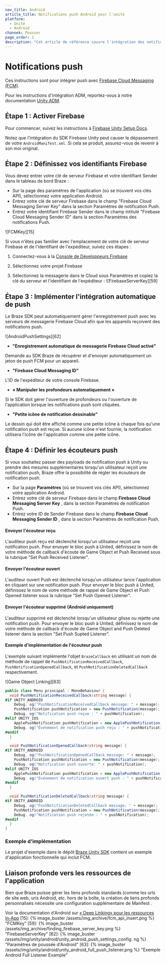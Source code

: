 ```yaml
---
nav_title: Android
article_title: Notifications push Android pour l'unité
platform:
  - Unité
  - Android
channek: Pousser
page_order: 1
description: "Cet article de référence couvre l'intégration des notifications push d'Android pour la plate-forme Unity."
---
```


# Notifications push

Ces instructions sont pour intégrer push avec [Firebase Cloud Messaging (FCM)][9].

Pour les instructions d'intégration ADM, reportez-vous à notre documentation [Unity ADM][64].

## Étape 1 : Activer Firebase

Pour commencer, suivez les instructions à [Firebase Unity Setup Docs][11].

Notez que l'intégration du SDK Firebase Unity peut causer le dépassement de votre `AndroidManifest.xml`. Si cela se produit, assurez-vous de revenir à son moi original.

## Étape 2 : Définissez vos identifiants Firebase

Vous devez entrer votre clé de serveur Firebase et votre identifiant Sender dans le tableau de bord Braze :

* Sur la page des paramètres de l'application (où se trouvent vos clés API), sélectionnez votre application Android.
* Entrez votre clé de serveur Firebase dans le champ "Firebase Cloud Messaging Server Key" dans la section Paramètres de notification Push.
* Entrez votre identifiant Firebase Sender dans le champ intitulé "Firebase Cloud Messaging Sender ID" dans la section Paramètres des notifications Push.

!\[FCMKey\]\[15\]

Si vous n'êtes pas familier avec l'emplacement de votre clé de serveur Firebase et de l'identifiant de l'expéditeur, suivez ces étapes :

1. Connectez-vous à la [Console de Développeurs Firebase][58]

2. Sélectionnez votre projet Firebase

3. Sélectionnez la messagerie dans le Cloud sous Paramètres et copiez la clé du serveur et l'identifiant de l'expéditeur : !\[FirebaseServerKey\]\[59\]

## Étape 3 : Implémenter l'intégration automatique de push

Le Braze SDK peut automatiquement gérer l'enregistrement push avec les serveurs de messagerie Firebase Cloud afin que les appareils reçoivent des notifications push.

!\[AndroidPushSettings\]\[62\]

- **"Enregistrement automatique de messagerie Firebase Cloud activé"**

Demande au SDK Braze de récupérer et d'envoyer automatiquement un jeton de push FCM pour un appareil.

- **"Firebase Cloud Messaging ID"**

L'ID de l'expéditeur de votre console Firebase.

- **« Manipuler les profondeurs automatiquement »**

Si le SDK doit gérer l'ouverture de profondeurs ou l'ouverture de l'application lorsque les notifications push sont cliquées.

- **"Petite icône de notification dessinable"**

Le dessin qui doit être affiché comme une petite icône à chaque fois qu'une notification push est reçue. Si aucune icône n'est fournie, la notification utilisera l'icône de l'application comme une petite icône.

## Étape 4 : Définir les écouteurs push

Si vous souhaitez passer des payloads de notification push à Unity ou prendre des mesures supplémentaires lorsqu'un utilisateur reçoit une notification push, Braze offre la possibilité de régler les écouteurs de notification push.

* Sur la page **Paramètres** (où se trouvent vos clés API), sélectionnez votre application Android.
* Entrez votre clé de serveur Firebase dans le champ **Firebase Cloud Messaging Server Key** , dans la section Paramètres de notification Push.
* Entrez votre ID de Sender Firebase dans le champ **Firebase Cloud Messaging Sender ID** , dans la section Paramètres de notification Push.

#### Envoyer l'écouteur reçu

L'auditeur push reçu est déclenché lorsqu'un utilisateur reçoit une notification push. Pour envoyer le bloc push à United, définissez le nom de votre méthode de callback d'écoute de Game Object et Push Received sous la rubrique "Set Push Received Listener".

#### Envoyer l'écouteur ouvert

L'auditeur ouvert Push est déclenché lorsqu'un utilisateur lance l'application en cliquant sur une notification push. Pour envoyer le bloc push à United, définissez le nom de votre méthode de rappel de Game Object et Push Opened listener sous la rubrique "Set Push Opened Listener".

#### Envoyer l'écouteur supprimé (Android uniquement)

L'auditeur supprimé est déclenché lorsqu'un utilisateur glisse ou rejette une notification push. Pour envoyer le bloc push à United, définissez le nom de votre méthode de callback d'écoute de Game Object and Push Deleted listener dans la section "Set Push Supted Listener".

#### Exemple d'implémentation de l'écouteur push

L'exemple suivant implémente l'objet `BrazeCallback` en utilisant un nom de méthode de rappel de `PushNotificationReceivedCallback`, `PushNotificationOpenedCallback`, et `PushNotificationDeletedCallback` respectivement.

!\[Game Object Linking\]\[63\]

```csharp
public class Menu principal : MonoBehaviour {
  void PushNotificationReceivedCallback(string message) {
#if UNITY_ANDROID
    Debug. og("PushNotificationReceivedCallback message: " + message);
    PushNotification pushNotification = new PushNotification(message);
    Debug. og("Notification push reçue : " + pushNotification);   
#elif UNITY_IOS
    ApplePushNotification pushNotification = new ApplePushNotification(message);
    Debug. og("Événement de notification push reçu : " + pushNotification);   
#endif  
  }

  void PushNotificationOpenedCallback(string message) {
#if UNITY_ANDROID
    Debug. og("PushNotificationOpenedCallback message: " + message);
    PushNotification pushNotification = new PushNotification(message);
    Debug. og("Notification push ouverte: " + pushNotification);  
#elif UNITY_IOS
    ApplePushNotification pushNotification = new ApplePushNotification(message);
    Debug. og("Événement de notification ouvert push : " + pushNotification);   
#endif  
  }

  void PushNotificationDeletedCallback(string message) {
#if UNITY_ANDROID
    Debug. og("PushNotificationDeletedCallback message: " + message);
    PushNotification pushNotification = new PushNotification(message);
    Debug. og("Notification push rejetée : " + pushNotification);  
#endif
  }
}
```

### Exemple d'implémentation

Le projet d'exemple dans le dépôt [Braze Unity SDK][13] contient un exemple d'application fonctionnelle qui inclut FCM.

## Liaison profonde vers les ressources de l'application

Bien que Braze puisse gérer les liens profonds standards (comme les urls de site web, uris Android, etc. hors de la boîte, la création de liens profonds personnalisés nécessite une configuration supplémentaire de Manifest .

Voir la documentation d'Android sur [« Deep Linking» pour les ressources In-App][26]
[15]: {% image_buster /assets/img_archive/fcm_api_insert.png %} "FCMKey" [59]: {% image_buster /assets/img_archive/finding_firebase_server_key.png %} "FirebaseServerKey" [62]: {% image_buster /assets/img/unity/android/unity_android_push_settings_config. ng %} "Paramètres de poussée d'Android" [63]: {% image_buster /assets/img/unity/android/unity_android_full_push_listener.png %} "Exemple Android Full Listener Example"

[9]: https://firebase.google.com/docs/cloud-messaging/
[11]: https://firebase.google.com/docs/unity/setup
[13]: https://github.com/Appboy/appboy-unity-sdk/tree/master/unity-samples
[26]: https://developer.android.com/training/app-links/deep-linking
[58]: https://console.firebase.google.com/
[64]: {{site.baseurl}}/developer_guideplatform_integration_guides/unity/push_notifications/adm_push_notifications/
